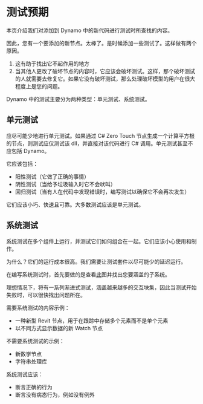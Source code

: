 # 测试预期

本页介绍我们对添加到 Dynamo 中的新代码进行测试时所查找的内容。

因此，您有一个要添加的新节点。太棒了。是时候添加一些测试了。这样做有两个原因。

1. 这有助于找出它不起作用的地方
2. 当其他人更改了破坏节点的内容时，它应该会破坏测试。这样，那个破坏测试的人就需要去修复它。如果它没有破坏测试，那么处理破坏模型的用户在很大程度上是您的问题。

Dynamo 中的测试主要分为两种类型：单元测试、系统测试。

## 单元测试

应尽可能少地进行单元测试。如果通过 C# Zero Touch 节点生成一个计算平方根的节点，则测试应仅测试该 dll，并直接对该代码进行 C# 调用。单元测试甚至不应包括 Dynamo。

它应该包括：

* 阳性测试（它做了正确的事情）
* 阴性测试（当给予垃圾输入时它不会吠叫）
* 回归测试（当有人在代码中发现错误时，编写测试以确保它不会再次发生）

它们应该小巧、快速且可靠。大多数测试应该是单元测试。

## 系统测试

系统测试在多个组件上运行，并测试它们如何组合在一起。它们应该小心使用和制作。 

为什么？它们的运行成本很高。我们需要让测试套件以尽可能少的延迟运行。

在编写系统测试时，首先要做的是查看[此](https://github.com/DynamoDS/Dynamo/blob/master/doc/system/Layer%20Diagram.pdf)图并找出您要涵盖的子系统。

理想情况下，将有一系列渐进式测试，涵盖越来越多的交互块集，因此当测试开始失败时，可以很快找出问题所在。

需要系统测试的内容示例：

* 一种新型 Revit 节点，用于在跟踪中存储多个元素而不是单个元素
* 以不同方式显示数据的新 Watch 节点

不需要系统测试的示例：

* 新数学节点
* 字符串处理库

系统测试应该：

* 断言正确的行为
* 断言没有病态行为，例如没有例外